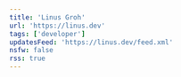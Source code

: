 ```yaml
---
title: 'Linus Groh'
url: 'https://linus.dev'
tags: ['developer']
updatesFeed: 'https://linus.dev/feed.xml'
nsfw: false
rss: true
---
```

